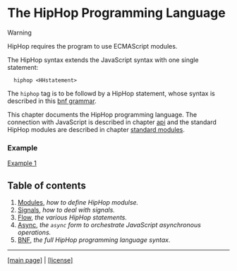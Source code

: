 <!-- ${ var doc = require( "hopdoc" ) }
${ var path = require( "path" ) }
${ var ROOT = path.dirname( module.filename ) } -->

The HipHop Programming Language
===============================

> [!WARNING]
> HipHop requires the program to use ECMAScript modules.


The HipHop syntax extends the JavaScript syntax with one single
statement:

```ebnf
  hiphop <HHstatement>
```

The `hiphop` tag is to be followd by a HipHop statement, whose
syntax is described in this [bnf grammar](syntax/hiphop.bnf).

This chapter documents the HipHop programming language.  The
connection with JavaScript is described in chapter [api](./api.md) and
the standard HipHop modules are described in chapter [standard
modules](./stdmod.md).


### Example ###

[Example 1](../test/abro.hh.js)


Table of contents
-----------------

  1. [Modules](./lang/module.md), _how to define HipHop modulse._
  2. [Signals](./lang/signal.md), _how to deal with signals._
  3. [Flow](./lang/flow.md), _the various HipHop statements._
  4. [Async](./lang/async.md), _the `async` form to orchestrate JavaScript asynchronous operations._
  5. [BNF](./syntax/hiphop.bnf), _the full HipHop programming language syntax._


- - - - - - - - - - - - - - - - - - - - - - - - - - - 
[[main page]](./index.md) | [[license]](./license.md)
